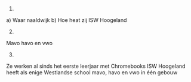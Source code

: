 1) 
a) Waar naaldwijk
b) Hoe heat zij ISW Hoogeland
 
2) 
Mavo havo en vwo
 
3) 
Ze werken al sinds het eerste leerjaar met Chromebooks
ISW Hoogeland heeft als enige Westlandse school mavo, havo en vwo in één gebouw
